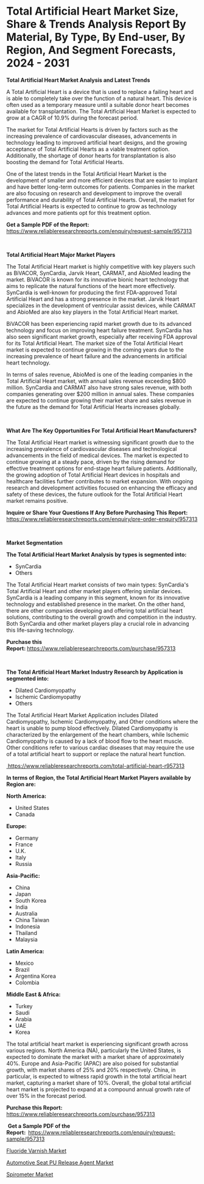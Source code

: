 <p><h1>Total Artificial Heart Market Size, Share & Trends Analysis Report By Material, By Type, By End-user, By Region, And Segment Forecasts, 2024 - 2031</h1></p><p><strong>Total Artificial Heart Market Analysis and Latest Trends</strong></p>
<p><p>A Total Artificial Heart is a device that is used to replace a failing heart and is able to completely take over the function of a natural heart. This device is often used as a temporary measure until a suitable donor heart becomes available for transplantation. The Total Artificial Heart Market is expected to grow at a CAGR of 10.9% during the forecast period.</p><p>The market for Total Artificial Hearts is driven by factors such as the increasing prevalence of cardiovascular diseases, advancements in technology leading to improved artificial heart designs, and the growing acceptance of Total Artificial Hearts as a viable treatment option. Additionally, the shortage of donor hearts for transplantation is also boosting the demand for Total Artificial Hearts.</p><p>One of the latest trends in the Total Artificial Heart Market is the development of smaller and more efficient devices that are easier to implant and have better long-term outcomes for patients. Companies in the market are also focusing on research and development to improve the overall performance and durability of Total Artificial Hearts. Overall, the market for Total Artificial Hearts is expected to continue to grow as technology advances and more patients opt for this treatment option.</p></p>
<p><strong>Get a Sample PDF of the Report:&nbsp;</strong> <a href="https://www.reliableresearchreports.com/enquiry/request-sample/957313">https://www.reliableresearchreports.com/enquiry/request-sample/957313</a></p>
<p>&nbsp;</p>
<p><strong>Total Artificial Heart Major Market Players</strong></p>
<p><p>The Total Artificial Heart market is highly competitive with key players such as BiVACOR, SynCardia, Jarvik Heart, CARMAT, and AbioMed leading the market. BiVACOR is known for its innovative bionic heart technology that aims to replicate the natural functions of the heart more effectively. SynCardia is well-known for producing the first FDA-approved Total Artificial Heart and has a strong presence in the market. Jarvik Heart specializes in the development of ventricular assist devices, while CARMAT and AbioMed are also key players in the Total Artificial Heart market.</p><p>BiVACOR has been experiencing rapid market growth due to its advanced technology and focus on improving heart failure treatment. SynCardia has also seen significant market growth, especially after receiving FDA approval for its Total Artificial Heart. The market size of the Total Artificial Heart market is expected to continue growing in the coming years due to the increasing prevalence of heart failure and the advancements in artificial heart technology.</p><p>In terms of sales revenue, AbioMed is one of the leading companies in the Total Artificial Heart market, with annual sales revenue exceeding $800 million. SynCardia and CARMAT also have strong sales revenue, with both companies generating over $200 million in annual sales. These companies are expected to continue growing their market share and sales revenue in the future as the demand for Total Artificial Hearts increases globally.</p></p>
<p>&nbsp;</p>
<p><strong>What Are The Key Opportunities For Total Artificial Heart Manufacturers?</strong></p>
<p><p>The Total Artificial Heart market is witnessing significant growth due to the increasing prevalence of cardiovascular diseases and technological advancements in the field of medical devices. The market is expected to continue growing at a steady pace, driven by the rising demand for effective treatment options for end-stage heart failure patients. Additionally, the growing adoption of Total Artificial Heart devices in hospitals and healthcare facilities further contributes to market expansion. With ongoing research and development activities focused on enhancing the efficacy and safety of these devices, the future outlook for the Total Artificial Heart market remains positive.</p></p>
<p><strong>Inquire or Share Your Questions If Any Before Purchasing This Report:</strong> <a href="https://www.reliableresearchreports.com/enquiry/pre-order-enquiry/957313">https://www.reliableresearchreports.com/enquiry/pre-order-enquiry/957313</a></p>
<p>&nbsp;</p>
<p><strong>Market Segmentation</strong></p>
<p><strong>The Total Artificial Heart Market Analysis by types is segmented into:</strong></p>
<p><ul><li>SynCardia</li><li>Others</li></ul></p>
<p><p>The Total Artificial Heart market consists of two main types: SynCardia's Total Artificial Heart and other market players offering similar devices. SynCardia is a leading company in this segment, known for its innovative technology and established presence in the market. On the other hand, there are other companies developing and offering total artificial heart solutions, contributing to the overall growth and competition in the industry. Both SynCardia and other market players play a crucial role in advancing this life-saving technology.</p></p>
<p><strong>Purchase this Report:&nbsp;</strong><a href="https://www.reliableresearchreports.com/purchase/957313">https://www.reliableresearchreports.com/purchase/957313</a></p>
<p>&nbsp;</p>
<p><strong>The Total Artificial Heart Market Industry Research by Application is segmented into:</strong></p>
<p><ul><li>Dilated Cardiomyopathy</li><li>Ischemic Cardiomyopathy</li><li>Others</li></ul></p>
<p><p>The Total Artificial Heart Market Application includes Dilated Cardiomyopathy, Ischemic Cardiomyopathy, and Other conditions where the heart is unable to pump blood effectively. Dilated Cardiomyopathy is characterized by the enlargement of the heart chambers, while Ischemic Cardiomyopathy is caused by a lack of blood flow to the heart muscle. Other conditions refer to various cardiac diseases that may require the use of a total artificial heart to support or replace the natural heart function.</p></p>
<p><a href="https://www.reliableresearchreports.com/total-artificial-heart-r957313">&nbsp;https://www.reliableresearchreports.com/total-artificial-heart-r957313</a></p>
<p><strong>In terms of Region, the Total Artificial Heart Market Players available by Region are:</strong></p>
<p>
    <p> <strong> North America: </strong>
        <ul>
            <li>United States</li>
            <li>Canada</li>
        </ul>
        </p> 
    <p> <strong> Europe: </strong>
        <ul>
            <li>Germany</li>
            <li>France</li>
            <li>U.K.</li>
            <li>Italy</li>
            <li>Russia</li>
        </ul>
        </p> 
    <p> <strong> Asia-Pacific: </strong>
        <ul>
            <li>China</li>
            <li>Japan</li>
            <li>South Korea</li>
            <li>India</li>
            <li>Australia</li>
            <li>China Taiwan</li>
            <li>Indonesia</li>
            <li>Thailand</li>
            <li>Malaysia</li>
        </ul>
        </p> 
    <p> <strong> Latin America: </strong>
        <ul>
            <li>Mexico</li>
            <li>Brazil</li>
            <li>Argentina Korea</li>
            <li>Colombia</li>
        </ul>
        </p> 
    <p> <strong> Middle East & Africa: </strong>
        <ul>
            <li>Turkey</li>
            <li>Saudi</li>
            <li>Arabia</li>
            <li>UAE</li>
            <li>Korea</li>
        </ul>
    </p>
    </p>
<p><p>The total artificial heart market is experiencing significant growth across various regions. North America (NA), particularly the United States, is expected to dominate the market with a market share of approximately 40%. Europe and Asia-Pacific (APAC) are also poised for substantial growth, with market shares of 25% and 20% respectively. China, in particular, is expected to witness rapid growth in the total artificial heart market, capturing a market share of 10%. Overall, the global total artificial heart market is projected to expand at a compound annual growth rate of over 15% in the forecast period.</p></p>
<p><strong>Purchase this Report: </strong><a href="https://www.reliableresearchreports.com/purchase/957313">https://www.reliableresearchreports.com/purchase/957313</a></p>
<p>&nbsp;<strong>Get a Sample PDF of the Report:&nbsp;&nbsp;</strong><a href="https://www.reliableresearchreports.com/enquiry/request-sample/957313">https://www.reliableresearchreports.com/enquiry/request-sample/957313</a></p>
<p><strong></strong></p>
<p><p><a href="https://github.com/jaidynmorantestelletmjzya/Market-Research-Report-List-2/blob/main/fluoride-varnish-market.md">Fluoride Varnish Market</a></p><p><a href="https://issuu.com/reportprime-2/docs/automotive-seat-pu-release-agent-market-size-2030.">Automotive Seat PU Release Agent Market</a></p><p><a href="https://github.com/ruddyyedelwadw/Market-Research-Report-List-2/blob/main/spirometer-market.md">Spirometer Market</a></p></p>